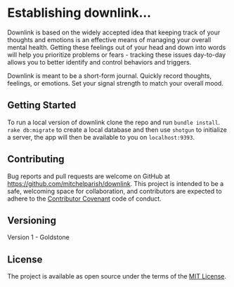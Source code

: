 # Establishing downlink...

Downlink is based on the widely accepted idea that keeping track of your thoughts and emotions is an effective means of managing your overall mental health. Getting these feelings out of your head and down into words will help you prioritize problems or fears - tracking these issues day-to-day allows you to better identify and control behaviors and triggers.

Downlink is meant to be a short-form journal. Quickly record thoughts, feelings, or emotions. Set your signal strength to match your overall mood.

## Getting Started

To run a local version of downlink clone the repo and run `bundle install`. `rake db:migrate` to create a local database and then use `shotgun` to initialize a server, the app will then be available to you on `localhost:9393`.

## Contributing

Bug reports and pull requests are welcome on GitHub at https://github.com/mitchelparish/downlink. This project is intended to be a safe, welcoming space for collaboration, and contributors are expected to adhere to the [Contributor Covenant](http://contributor-covenant.org) code of conduct.

## Versioning

Version 1 - Goldstone

## License

The project is available as open source under the terms of the [MIT License](https://opensource.org/licenses/MIT).
